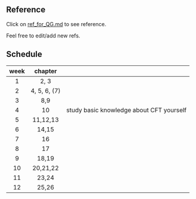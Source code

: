 ## Reference

Click on [ref_for_QG.md](https://github.com/SM-at-THU/QuantumGravity/blob/master/RefsAndSyllabus/ref_for_QG.md) to see reference.

Feel free to edit/add new refs.

## Schedule

|week | chapter	| |
|:---:|:----:|:---:|
|1|2, 3||
|2| 4, 5, 6, (7)||
|3|8,9||
|4|10|study basic knowledge about CFT yourself|
|5|11,12,13||
|6|14,15||
|7|16||
|8|17||
|9|18,19||
|10|20,21,22||
|11|23,24||
|12|25,26||